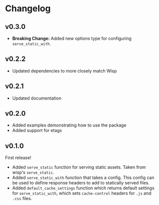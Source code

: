 # Changelog

## v0.3.0

- **Breaking Change:** Added new options type for configuring `serve_static_with`.

## v0.2.2

- Updated dependencies to more closely match Wisp

## v0.2.1

- Updated documentation

## v0.2.0

- Added examples demonstrating how to use the package
- Added support for etags

## v0.1.0

First release!

- Added `serve_static` function for serving static assets. Taken from wisp's
  `serve_static`.
- Added `serve_static_with` function that takes a config. This config can be
  used to define response headers to add to statically served files.
- Added `default_cache_settings` function which returns default settings for
  `serve_static_with`, which sets `cache-control` headers for `.js` and `.css`
  files.
